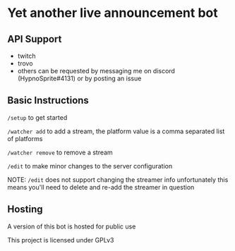 # Yet another live announcement bot

## API Support
- twitch
- trovo
- others can be requested by messaging me on discord (HypnoSprite#4131) or by posting an issue

## Basic Instructions
```/setup``` to get started

```/watcher add``` to add a stream, the platform value is a comma separated list of platforms

```/watcher remove``` to remove a stream

```/edit``` to make minor changes to the server configuration

NOTE: ```/edit``` does not support changing the streamer info
  unfortunately this means you'll need to delete and re-add the streamer in question

## Hosting

A version of this bot is hosted for public use  

This project is licensed under GPLv3

